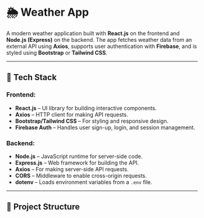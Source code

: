 # 🌦️ Weather App

A modern weather application built with **React.js** on the frontend and **Node.js (Express)** on the backend. The app fetches weather data from an external API using **Axios**, supports user authentication with **Firebase**, and is styled using **Bootstrap** or **Tailwind CSS**.

---

## 🔧 Tech Stack

### Frontend:
- **React.js** – UI library for building interactive components.
- **Axios** – HTTP client for making API requests.
- **Bootstrap/Tailwind CSS** – For styling and responsive design.
- **Firebase Auth** – Handles user sign-up, login, and session management.

### Backend:
- **Node.js** – JavaScript runtime for server-side code.
- **Express.js** – Web framework for building the API.
- **Axios** – For making server-side API requests.
- **CORS** – Middleware to enable cross-origin requests.
- **dotenv** – Loads environment variables from a `.env` file.

---

## 📁 Project Structure

